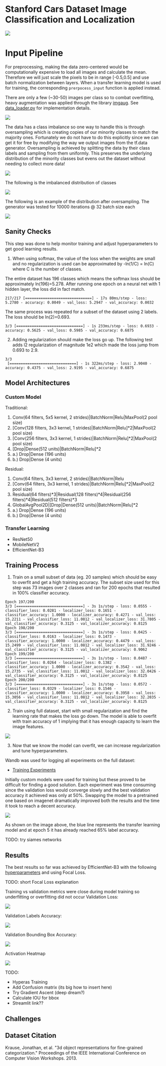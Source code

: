 # Stanford Cars Dataset Image Classification and Localization

![](https://github.com/peterbacalso/Cars_Image_Classification_Localization/blob/master/assets/sample_images.png)

# Input Pipeline

For preprocessing, making the data zero-centered would be computationally expensive to load all images and calculate the mean. Therefore we will just scale the pixels to be in range [-0.5,0.5] and use batch normalization between layers.
When a transfer learning model is used for training, the corresponding `prerpocess_input` function is applied instead.

There are only a few (~30-50) images per class so to combat overfitting, heavy augmentation was applied through the library [imgaug](https://imgaug.readthedocs.io/en/latest/). See [data_loader.py](https://github.com/peterbacalso/Cars_Image_Classification_Localization/blob/master/data/data_loader.py) for implementation details.

![](https://github.com/peterbacalso/Cars_Image_Classification_Localization/blob/master/assets/sample_aug.png)

The data has a class imbalance so one way to handle this is through oversampling which is creating copies of our minority classes to match the majority ones. Fortunately we do not have to do this explicitly since we can get it for free by modifying the way we output images from the tf.data generator. Oversampling is achieved by splitting the data by their class labels and sampling from them uniformly. This preserves the underlying distribution of the minority classes but evens out the dataset without needing to collect more data!

![](https://github.com/peterbacalso/Cars_Image_Classification_Localization/blob/master/assets/data_pipeline.jpg)

The following is the imbalanced distribution of classes

![](https://github.com/peterbacalso/Cars_Image_Classification_Localization/blob/master/assets/class_imbalance.png)

The following is an example of the distribution after oversampling. The generator was tested for 10000 iterations @ 32 batch size each

![](https://github.com/peterbacalso/Cars_Image_Classification_Localization/blob/master/assets/oversampled_320000.png)

## Sanity Checks

This step was done to help monitor training and adjust hyperparameters to get good learning results.

1. When using softmax, the value of the loss when the weights are small and no regularization is used can be approximated by -ln(1/C) = ln(C) where C is the number of classes.

The entire dataset has 196 classes which means the softmax loss should be approximately ln(196)=5.278. After running one epoch on a neural net with 1 hidden layer, the loss did in fact match.
```
217/217 [==============================] - 17s 80ms/step - loss: 5.2780 - accuracy: 0.0049 - val_loss: 5.2947 - val_accuracy: 0.0032
```
The same process was repeated for a subset of the dataset using 2 labels. The loss should be ln(2)=0.693.
```
3/3 [==============================] - 1s 233ms/step - loss: 0.6933 - accuracy: 0.5625 - val_loss: 0.5985 - val_accuracy: 0.6875
```
2. Adding regularization should make the loss go up. The following test adds l2 regularization of magnitude 1e2 which made the loss jump from 0.693 to 2.9.
```
3/3
 [==============================] - 1s 322ms/step - loss: 2.9040 - accuracy: 0.4375 - val_loss: 2.9195 - val_accuracy: 0.6875
```
## Model Architectures

### Custom Model

Traditional:

1. Conv(64 filters, 5x5 kernel, 2 strides)|BatchNorm|Relu|MaxPool(2 pool size)
2. [Conv(128 filters, 3x3 kernel, 1 strides)|BatchNorm|Relu]*2|MaxPool(2 pool size)
3. [Conv(256 filters, 3x3 kernel, 1 strides)|BatchNorm|Relu]*2|MaxPool(2 pool size)
4. [Drop|Dense(512 units)|BatchNorm|Relu]*2
5. a.) Drop|Dense (196 units)
5. b.) Drop|Dense (4 units)

Residual:

1. Conv(64 filters, 3x3 kernel, 2 strides)|BatchNorm|Relu
2. [Conv(64 filters, 3x3 kernel, 1 strides)|BatchNorm|Relu]*2|MaxPool(2 pool size)
3. Residual(64 filters)*3|Residual(128 filters)*4|Residual(256 filters)*4|Residual(512 filters)*3
4. GlobalAvgPool2D|[Drop|Dense(512 units)|BatchNorm|Relu]*2
5. a.) Drop|Dense (196 units)
5. b.) Drop|Dense (4 units)

### Transfer Learning

- ResNet50
- MobileNetV2
- EfficientNet-B3

## Training Process

1. Train on a small subset of data (eg. 20 samples) which should be easy to overfit and get a high training accuracy. The subset size used for this step was 73 images over 2 classes and ran for 200 epochs that resulted in 100% classifier accuracy.
```
Epoch 197/200
3/3 [==============================] - 3s 1s/step - loss: 0.0555 - classifier_loss: 0.0281 - localizer_loss: 0.1651 - classifier_accuracy: 1.0000 - localizer_accuracy: 0.4271 - val_loss: 15.2211 - val_classifier_loss: 11.0812 - val_localizer_loss: 31.7805 - val_classifier_accuracy: 0.3125 - val_localizer_accuracy: 0.8125
Epoch 198/200
3/3 [==============================] - 3s 1s/step - loss: 0.0425 - classifier_loss: 0.0163 - localizer_loss: 0.1473 - classifier_accuracy: 1.0000 - localizer_accuracy: 0.4479 - val_loss: 15.2499 - val_classifier_loss: 11.0812 - val_localizer_loss: 31.9246 - val_classifier_accuracy: 0.3125 - val_localizer_accuracy: 0.9062
Epoch 199/200
3/3 [==============================] - 3s 1s/step - loss: 0.0487 - classifier_loss: 0.0264 - localizer_loss: 0.1382 - classifier_accuracy: 1.0000 - localizer_accuracy: 0.3542 - val_loss: 15.2735 - val_classifier_loss: 11.0812 - val_localizer_loss: 32.0426 - val_classifier_accuracy: 0.3125 - val_localizer_accuracy: 0.8125
Epoch 200/200
3/3 [==============================] - 3s 1s/step - loss: 0.0572 - classifier_loss: 0.0329 - localizer_loss: 0.1546 - classifier_accuracy: 1.0000 - localizer_accuracy: 0.3958 - val_loss: 15.3056 - val_classifier_loss: 11.0812 - val_localizer_loss: 32.2035 - val_classifier_accuracy: 0.3125 - val_localizer_accuracy: 0.8125
```
2. Train using full dataset, start with small regularization and find the learning rate that makes the loss go down. The model is able to overfit with train accuracy of 1 implying that it has enough capacity to learn the image features.

![](https://github.com/peterbacalso/Cars_Image_Classification_Localization/blob/master/assets/all_class_adam_2.png)

3. Now that we know the model can overfit, we can increase regularization and tune hyperparameters.

Wandb was used for logging all experiments on the full dataset:

- [Training Experiments](https://app.wandb.ai/peterbacalso/car_classification?workspace=user-peterbacalso)

Initially custom models were used for training but these proved to be difficult for finding a good solution. Each experiment was time consuming since the validation loss would converge slowly and the best validation accuracy it achieved was only at 50%.
Swapping the model to a pretrained one based on imagenet dramatically improved both the results and the time it took to reach a decent accuracy.

![](https://github.com/peterbacalso/Cars_Image_Classification_Localization/blob/master/assets/finally_converging.png)

As shown on the image above, the blue line represents the transfer learning model and at epoch 5 it has already reached 65% label accuracy.

TODO: try siames networks

## Results

The best results so far was achieved by EfficientNet-B3 with the following [hyperparameters](https://app.wandb.ai/peterbacalso/car_classification/runs/0p6yeqbq/overview) and using Focal Loss.

TODO: short Focal Loss explanation

Training vs validation metrics were close during model training so underfitting or overfitting did not occur
Validation Loss: 

![](https://github.com/peterbacalso/Cars_Image_Classification_Localization/blob/master/assets/loss.png)

Validation Labels Accuracy:

![](https://github.com/peterbacalso/Cars_Image_Classification_Localization/blob/master/assets/labels_acc.png)

Validation Bounding Box Accuracy:

![](https://github.com/peterbacalso/Cars_Image_Classification_Localization/blob/master/assets/bbox_acc.png)


Activation Heatmap

![](https://github.com/peterbacalso/Cars_Image_Classification_Localization/blob/master/assets/mclaren_heatmap.png)

TODO: 
- Hyperas Training
- Add Confusion matrix (its big how to insert here)
- Try Gradient Ascent (deep dream?)
- Calculate IOU for bbox
- Streamlit link??

## Challenges

## Dataset Citation

Krause, Jonathan, et al. "3d object representations for fine-grained categorization." Proceedings of the IEEE International Conference on Computer Vision Workshops. 2013.
